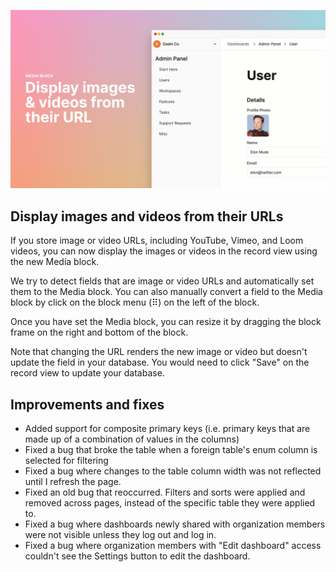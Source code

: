 ![Media block](../assets/media-block.png)

## Display images and videos from their URLs

If you store image or video URLs, including YouTube, Vimeo, and Loom videos, you can now display the images or videos in the record view using the new Media block.

We try to detect fields that are image or video URLs and automatically set them to the Media block. You can also manually convert a field to the Media block by click on the block menu (⠿) on the left of the block.

Once you have set the Media block, you can resize it by dragging the block frame on the right and bottom of the block.

Note that changing the URL renders the new image or video but doesn't update the field in your database. You would need to click "Save" on the record view to update your database.

## Improvements and fixes

- Added support for composite primary keys (i.e. primary keys that are made up of a combination of values in the columns)
- Fixed a bug that broke the table when a foreign table's enum column is selected for filtering
- Fixed a bug where changes to the table column width was not reflected until I refresh the page.
- Fixed an old bug that reoccurred. Filters and sorts were applied and removed across pages, instead of the specific table they were applied to.
- Fixed a bug where dashboards newly shared with organization members were not visible unless they log out and log in.
- Fixed a bug where organization members with "Edit dashboard" access couldn't see the Settings button to edit the dashboard.